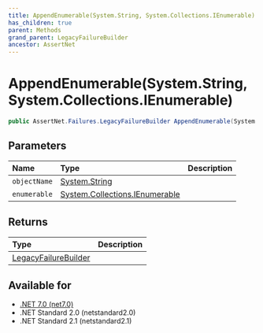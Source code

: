 ```yaml
---
title: AppendEnumerable(System.String, System.Collections.IEnumerable)
has_children: true
parent: Methods
grand_parent: LegacyFailureBuilder
ancestor: AssertNet
---
```

# AppendEnumerable(System.String, System.Collections.IEnumerable)

```csharp
public AssertNet.Failures.LegacyFailureBuilder AppendEnumerable(System.String objectName, System.Collections.IEnumerable enumerable);
```

## Parameters
|Name|Type|Description|
|:-|:-|:-|
|`objectName`|[System.String](https://learn.microsoft.com/en-us/dotnet/api/system.string)||
|`enumerable`|[System.Collections.IEnumerable](https://learn.microsoft.com/en-us/dotnet/api/system.collections.ienumerable)||

## Returns
|Type|Description|
|:-|:-|
|[LegacyFailureBuilder](t_assertnet_failures_legacyfailurebuilder.md)||

## Available for
- [.NET 7.0 (net7.0)](https://versionsof.net/core/7.0/)
- .NET Standard 2.0 (netstandard2.0)
- .NET Standard 2.1 (netstandard2.1)
